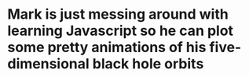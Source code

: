 # Mark is just messing around with learning Javascript so he can plot some pretty animations of his five-dimensional black hole orbits
